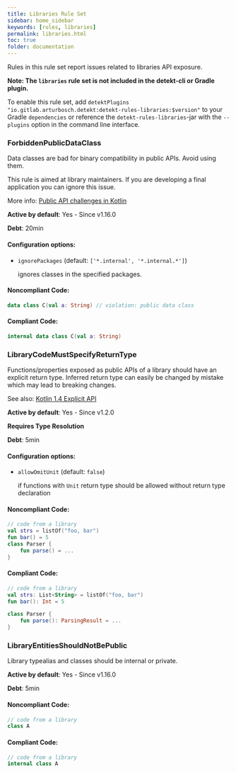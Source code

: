 ```yaml
---
title: Libraries Rule Set
sidebar: home_sidebar
keywords: [rules, libraries]
permalink: libraries.html
toc: true
folder: documentation
---
```

Rules in this rule set report issues related to libraries API exposure.

**Note: The `libraries` rule set is not included in the detekt-cli or Gradle plugin.**

To enable this rule set, add `detektPlugins "io.gitlab.arturbosch.detekt:detekt-rules-libraries:$version"`
to your Gradle `dependencies` or reference the `detekt-rules-libraries`-jar with the `--plugins` option
in the command line interface.

### ForbiddenPublicDataClass

Data classes are bad for binary compatibility in public APIs. Avoid using them.

This rule is aimed at library maintainers. If you are developing a final application you can ignore this issue.

More info: [Public API challenges in Kotlin](https://jakewharton.com/public-api-challenges-in-kotlin/)

**Active by default**: Yes - Since v1.16.0

**Debt**: 20min

#### Configuration options:

* ``ignorePackages`` (default: ``['*.internal', '*.internal.*']``)

  ignores classes in the specified packages.

#### Noncompliant Code:

```kotlin
data class C(val a: String) // violation: public data class
```

#### Compliant Code:

```kotlin
internal data class C(val a: String)
```

### LibraryCodeMustSpecifyReturnType

Functions/properties exposed as public APIs of a library should have an explicit return type.
Inferred return type can easily be changed by mistake which may lead to breaking changes.

See also: [Kotlin 1.4 Explicit API](https://kotlinlang.org/docs/whatsnew14.html#explicit-api-mode-for-library-authors)

**Active by default**: Yes - Since v1.2.0

**Requires Type Resolution**

**Debt**: 5min

#### Configuration options:

* ``allowOmitUnit`` (default: ``false``)

  if functions with `Unit` return type should be allowed without return type declaration

#### Noncompliant Code:

```kotlin
// code from a library
val strs = listOf("foo, bar")
fun bar() = 5
class Parser {
    fun parse() = ...
}
```

#### Compliant Code:

```kotlin
// code from a library
val strs: List<String> = listOf("foo, bar")
fun bar(): Int = 5

class Parser {
    fun parse(): ParsingResult = ...
}
```

### LibraryEntitiesShouldNotBePublic

Library typealias and classes should be internal or private.

**Active by default**: Yes - Since v1.16.0

**Debt**: 5min

#### Noncompliant Code:

```kotlin
// code from a library
class A
```

#### Compliant Code:

```kotlin
// code from a library
internal class A
```

